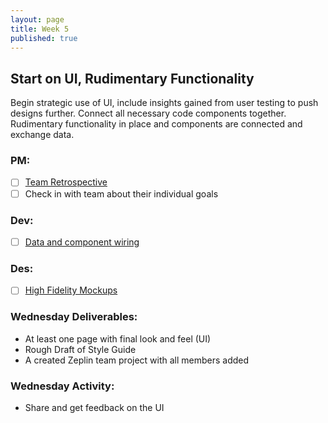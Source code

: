 ```yaml
---
layout: page
title: Week 5
published: true
---
```



## Start on UI, Rudimentary Functionality

Begin strategic use of UI, include insights gained from user testing to push designs further. Connect all necessary code components together. Rudimentary functionality in place and components are connected and exchange data.

### PM:
* [ ] [Team Retrospective](retrospective.md)
* [ ] Check in with team about their individual goals

### Dev:
* [ ] [Data and component wiring](data-and-component-wiring.md)

### Des:
* [ ] [High Fidelity Mockups](high-fidelity-mockups.md)

### Wednesday Deliverables:
  * At least one page with final look and feel (UI)
  * Rough Draft of Style Guide
  * A created Zeplin team project with all members added

### Wednesday Activity:
  * Share and get feedback on the UI
